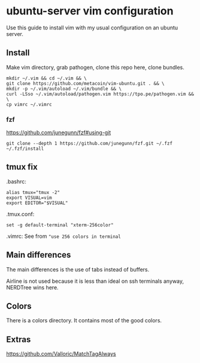 # ubuntu-server vim configuration

Use this guide to install vim with my usual configuration on an ubuntu server.

## Install

Make vim directory, grab pathogen, clone this repo here, clone bundles.

```
mkdir ~/.vim && cd ~/.vim && \
git clone https://github.com/metacoin/vim-ubuntu.git . && \
mkdir -p ~/.vim/autoload ~/.vim/bundle && \
curl -LSso ~/.vim/autoload/pathogen.vim https://tpo.pe/pathogen.vim && \
cp vimrc ~/.vimrc
```

### fzf
https://github.com/junegunn/fzf#using-git
```
git clone --depth 1 https://github.com/junegunn/fzf.git ~/.fzf
~/.fzf/install
```

## tmux fix
.bashrc:
```
alias tmux="tmux -2"
export VISUAL=vim
export EDITOR="$VISUAL"
```

.tmux.conf:
```
set -g default-terminal "xterm-256color"
```

.vimrc:
See from `"use 256 colors in terminal`


## Main differences

The main differences is the use of tabs instead of buffers.

Airline is not used because it is less than ideal on ssh terminals anyway, NERDTree wins here.

## Colors

There is a colors directory. It contains most of the good colors.

## Extras

https://github.com/Valloric/MatchTagAlways
